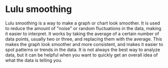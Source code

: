 # Lulu smoothing

Lulu smoothing is a way to make a graph or chart look smoother. It is used to reduce the amount of "noise" or random fluctuations in the data, making it easier to interpret. It works by taking the average of a certain number of data points, usually two or three, and replacing them with the average. This makes the graph look smoother and more consistent, and makes it easier to spot patterns or trends in the data. It is not always the best way to analyze data, but it can be helpful when you want to quickly get an overall idea of what the data is telling you.
